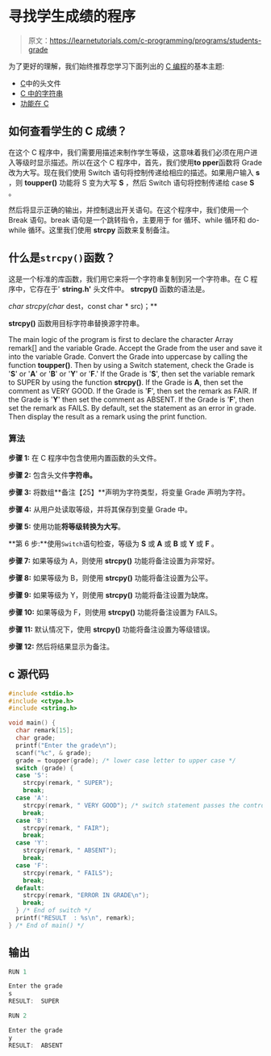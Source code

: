 # 寻找学生成绩的程序

> 原文：<https://learnetutorials.com/c-programming/programs/students-grade>

为了更好的理解，我们始终推荐您学习下面列出的 [C 编程](../ "C programming")的基本主题:

*   [C](../../c-programming/header-files)中的头文件
*   [C 中的字符串](../../c-programming/strings)
*   [功能在 C](../../c-programming/functions)

## 如何查看学生的 C 成绩？

在这个 C 程序中，我们需要用描述来制作学生等级，这意味着我们必须在用户进入等级时显示描述。所以在这个 C 程序中，首先，我们使用**to pper**函数将 Grade 改为大写。现在我们使用 Switch 语句将控制传递给相应的描述。如果用户输入 **s** ，则 **toupper()** 功能将 S 变为大写 **S** ，然后 Switch 语句将控制传递给 case **S** 。

然后将显示正确的输出，并控制退出开关语句。在这个程序中，我们使用一个 Break 语句。break 语句是一个跳转指令，主要用于 for 循环、while 循环和 do-while 循环。这里我们使用 **strcpy** 函数来复制备注。

## 什么是`strcpy()`函数？

这是一个标准的库函数，我们用它来将一个字符串复制到另一个字符串。在 C 程序中，它存在于' **string.h'** 头文件中。 **strcpy()** 函数的语法是。

**char* strcpy(char* dest，const char * src)；**

**strcpy()** 函数用目标字符串替换源字符串。

The main logic of the program is first to declare the character Array remark[] and the variable Grade. Accept the Grade from the user and save it into the variable Grade. Convert the Grade into uppercase by calling the function **toupper()**. Then by using a Switch statement, check the Grade is '**S**' or '**A**' or '**B**' or '**Y**' or '**F**.' If the Grade is '**S**', then set the variable remark to SUPER by using the function **strcpy()**. If the Grade is **A**, then set the comment as VERY GOOD. If the Grade is '**F**', then set the remark as FAIR. If the Grade is '**Y**' then set the comment as ABSENT. If the Grade is '**F**', then set the remark as FAILS. By default, set the statement as an error in grade. Then display the result as a remark using the print function.

### 算法

**步骤 1:** 在 C 程序中包含使用内置函数的头文件。

**步骤 2:** 包含头文件**字符串。**

**步骤 3:** 将数组**备注【25】**声明为字符类型，将变量 Grade 声明为字符。

**步骤 4:** 从用户处读取等级，并将其保存到变量 Grade 中。

**步骤 5:** 使用功能**将等级转换为大写**。

**第 6 步:**使用`Switch`语句检查，等级为 **S** 或 **A** 或 **B** 或 **Y** 或 **F** 。

**步骤 7:** 如果等级为 A，则使用 **strcpy()** 功能将备注设置为非常好。

**步骤 8:** 如果等级为 B，则使用 **strcpy()** 功能将备注设置为公平。

**步骤 9:** 如果等级为 Y，则使用 **strcpy()** 功能将备注设置为缺席。

**步骤 10:** 如果等级为 F，则使用 **strcpy()** 功能将备注设置为 FAILS。

**步骤 11:** 默认情况下，使用 **strcpy()** 功能将备注设置为等级错误。

**步骤 12:** 然后将结果显示为备注。

## c 源代码

```c
#include <stdio.h>
#include <ctype.h>
#include <string.h>

void main() {
  char remark[15];
  char grade;
  printf("Enter the grade\n");
  scanf("%c", & grade);
  grade = toupper(grade); /* lower case letter to upper case */
  switch (grade) {
  case 'S':
    strcpy(remark, " SUPER");
    break;
  case 'A':
    strcpy(remark, " VERY GOOD"); /* switch statement passes the control to proper statement. */
    break;
  case 'B':
    strcpy(remark, " FAIR");
    break;
  case 'Y':
    strcpy(remark, " ABSENT");
    break;
  case 'F':
    strcpy(remark, " FAILS");
    break;
  default:
    strcpy(remark, "ERROR IN GRADE\n");
    break;
  } /* End of switch */
  printf("RESULT  : %s\n", remark);
} /* End of main() */

```

## 输出

```c
RUN 1

Enter the grade
s
RESULT:  SUPER

RUN 2

Enter the grade
y
RESULT:  ABSENT
```